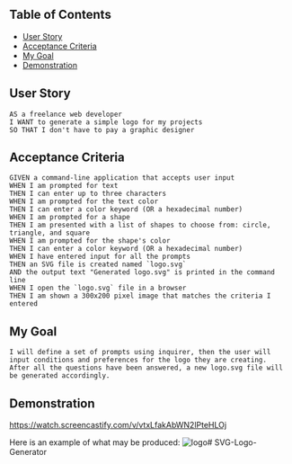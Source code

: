 ## Table of Contents
* [User Story](#user-story)
* [Acceptance Criteria](#acceptance-criteria)
* [My Goal](#my-goal)
* [Demonstration](#demonstration)

## User Story

```
AS a freelance web developer
I WANT to generate a simple logo for my projects
SO THAT I don't have to pay a graphic designer
```


## Acceptance Criteria

```
GIVEN a command-line application that accepts user input
WHEN I am prompted for text
THEN I can enter up to three characters
WHEN I am prompted for the text color
THEN I can enter a color keyword (OR a hexadecimal number)
WHEN I am prompted for a shape
THEN I am presented with a list of shapes to choose from: circle, triangle, and square
WHEN I am prompted for the shape's color
THEN I can enter a color keyword (OR a hexadecimal number)
WHEN I have entered input for all the prompts
THEN an SVG file is created named `logo.svg`
AND the output text "Generated logo.svg" is printed in the command line
WHEN I open the `logo.svg` file in a browser
THEN I am shown a 300x200 pixel image that matches the criteria I entered
```

## My Goal

    I will define a set of prompts using inquirer, then the user will input conditions and preferences for the logo they are creating.
    After all the questions have been answered, a new logo.svg file will be generated accordingly.
    

## Demonstration
https://watch.screencastify.com/v/vtxLfakAbWN2lPteHLOj

Here is an example of what may be produced:
![logo](https://github.com/dvdhyn/svg-generator/assets/145178667/4b43004b-c374-4466-af58-eecb54218980)# SVG-Logo-Generator
